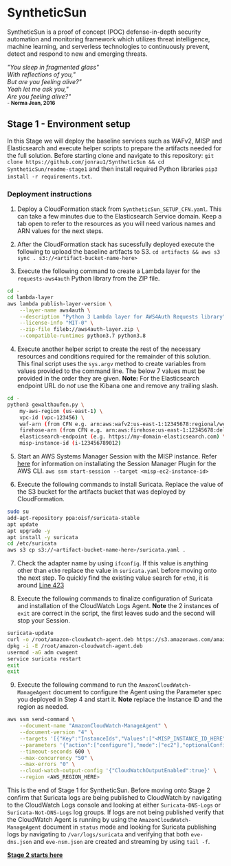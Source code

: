 # SyntheticSun
SyntheticSun is a proof of concept (POC) defense-in-depth security automation and monitoring framework which utilizes threat intelligence, machine learning, and serverless technologies to continuously prevent, detect and respond to new and emerging threats.

*"You sleep in fragmented glass"*</br>
*With reflections of you,"*</br>
*But are you feeling alive?"*</br>
*Yeah let me ask you,"*</br>
*Are you feeling alive?"*</br>
<sub>- **Norma Jean, 2016**</sub>

## Stage 1 - Environment setup
In this Stage we will deploy the baseline services such as WAFv2, MISP and Elasticsearch and execute helper scripts to prepare the artifacts needed for the full solution. Before starting clone and navigate to this repository: `git clone https://github.com/jonrau1/SyntheticSun && cd SyntheticSun/readme-stage1` and then install required Python libraries `pip3 install -r requirements.txt`.

### Deployment instructions
1. Deploy a CloudFormation stack from `SyntheticSun_SETUP_CFN.yaml`. This can take a few minutes due to the Elasticsearch Service domain. Keep a tab open to refer to the resources as you will need various names and ARN values for the next steps.

2. After the CloudFormation stack has sucessfully deployed execute the following to upload the baseline artifacts to S3.
`cd artifacts && aws s3 sync . s3://<artifact-bucket-name-here>`

3. Execute the following command to create a Lambda layer for the `requests-aws4auth` Python library from the ZIP file.
```bash
cd -
cd lambda-layer
aws lambda publish-layer-version \
    --layer-name aws4auth \
    --description "Python 3 Lambda layer for AWS4Auth Requests library" \
    --license-info "MIT-0" \
    --zip-file fileb://aws4auth-layer.zip \
    --compatible-runtimes python3.7 python3.8
```

4. Execute another helper script to create the rest of the necessary resources and conditions required for the remainder of this solution. This final script uses the `sys.argv` method to create variables from values provided to the command line. The below 7 values must be provided in the order they are given. **Note:** For the Elasticsearch endpoint URL do *not* use the Kibana one and remove any trailing slash.
```bash
cd -
python3 gewalthaufen.py \
    my-aws-region (us-east-1) \
    vpc-id (vpc-123456) \
    waf-arn (from CFN e.g. arn:aws:wafv2:us-east-1:12345678:regional/webacl/SyntheticSun-WACL/waf-id-goes-here) \
    firehose-arn (from CFN e.g. arn:aws:firehose:us-east-1:12345678:deliverystream/aws-waf-logs-syntheticsun) \
    elasticsearch-endpoint (e.g. https://my-domain-elasticsearch.com) \
    misp-instance-id (i-123456789012)
```

5. Start an AWS Systems Manager Session with the MISP instance. Refer [here](https://docs.aws.amazon.com/systems-manager/latest/userguide/session-manager-working-with-install-plugin.html) for information on installating the Session Manager Plugin for the AWS CLI.
`aws ssm start-session --target <misp-ec2-instance-id>`

6. Execute the following commands to install Suricata. Replace the value of the S3 bucket for the artifacts bucket that was deployed by CloudFormation.
```bash
sudo su
add-apt-repository ppa:oisf/suricata-stable
apt update
apt upgrade -y
apt install -y suricata
cd /etc/suricata
aws s3 cp s3://<artifact-bucket-name-here>/suricata.yaml .
```

7. Check the adapter name by using `ifconfig`. If this value is anything other than `eth0` replace the value in `suricata.yaml` before moving onto the next step. To quickly find the existing value search for `eth0`, it is around [Line 423](https://github.com/jonrau1/SyntheticSun/blob/master/readme-stage1/artifacts/suricata.yaml#L423)

8. Execute the following commands to finalize configuration of Suricata and installation of the CloudWatch Logs Agent. **Note** the 2 instances of `exit` are correct in the script, the first leaves sudo and the second will stop your Session.
```bash
suricata-update
curl -o /root/amazon-cloudwatch-agent.deb https://s3.amazonaws.com/amazoncloudwatch-agent/debian/amd64/latest/amazon-cloudwatch-agent.deb
dpkg -i -E /root/amazon-cloudwatch-agent.deb
usermod -aG adm cwagent
service suricata restart
exit
exit
```

9. Execute the following command to run the `AmazonCloudWatch-ManageAgent` document to configure the Agent using the Parameter spec you deployed in Step 4 and start it. **Note** replace the Instance ID and the region as needed.
```bash
aws ssm send-command \
    --document-name "AmazonCloudWatch-ManageAgent" \
    --document-version "4" \
    --targets '[{"Key":"InstanceIds","Values":["<MISP_INSTANCE_ID_HERE"]}]' \
    --parameters '{"action":["configure"],"mode":["ec2"],"optionalConfigurationSource":["ssm"],"optionalConfigurationLocation":["AmazonCloudWatch-linux"],"optionalRestart":["yes"]}' \
    --timeout-seconds 600 \
    --max-concurrency "50" \
    --max-errors "0" \
    --cloud-watch-output-config '{"CloudWatchOutputEnabled":true}' \
    --region <AWS_REGION_HERE>
```

This is the end of Stage 1 for SyntheticSun. Before moving onto Stage 2 confirm that Suricata logs are being published to CloudWatch by navigating to the CloudWatch Logs console and looking at either `Suricata-DNS-Logs` or `Suricata-Not-DNS-Logs` log groups. If logs are not being published verify that the CloudWatch Agent is running by using the `AmazonCloudWatch-ManageAgent` document in `status` mode and looking for Suricata publishing logs by navigating to `/var/logs/suricata` and verifying that both `eve-dns.json` and `eve-nsm.json` are created and streaming by using `tail -f`.

**[Stage 2 starts here](https://github.com/jonrau1/SyntheticSun/tree/master/readme-stage2)**